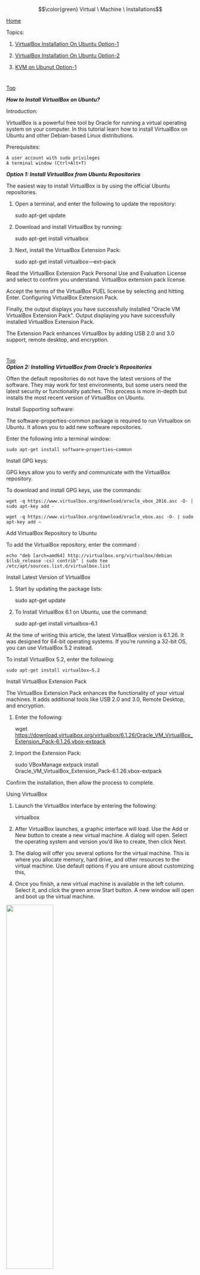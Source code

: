 $$\color{green} Virtual \ Machine \ Installations$$

[Home](all-file-links.md)



Topics: 

1. [VirtualBox Installation On Ubuntu Option-1](#vm-install-op-1)

2. [VirtualBox Installation On Ubuntu Option-2](#vm-install-op-2)

3. [KVM on Ubunut Option-1](#kvm-install-op-1)
 
 
 
 
 
 
 
# 
 
[Top](#top)	
<a name="vm-install-op-2"></a>	 

***How to Install VirtualBox on Ubuntu?***


Introduction:

VirtualBox is a powerful free tool by Oracle for running a virtual operating system on your computer. In this tutorial learn how to install VirtualBox on Ubuntu and other Debian-based Linux distributions.



Prerequisites:

    A user account with sudo privileges
    A terminal window (Ctrl+Alt+T)
    
    
 ***Option 1: Install VirtualBox from Ubuntu Repositories***
 
 
 The easiest way to install VirtualBox is by using the official Ubuntu repositories.


1. Open a terminal, and enter the following to update the repository:


	sudo apt-get update


2. Download and install VirtualBox by running:


	sudo apt-get install virtualbox


3. Next, install the VirtualBox Extension Pack:


	sudo apt-get install virtualbox—ext–pack


Read the VirtualBox Extension Pack Personal Use and Evaluation License and select <Ok> to confirm you understand.
VirtualBox extension pack license.

Accept the terms of the VirtualBox PUEL license by selecting <Yes> and hitting Enter.
Configuring VirtualBox Extension Pack.

Finally, the output displays you have successfully installed "Oracle VM VirtualBox Extension Pack".
Output displaying you have successfully installed VirtualBox Extension Pack.

The Extension Pack enhances VirtualBox by adding USB 2.0 and 3.0 support, remote desktop, and encryption.


	
	
#
[Top](#top)	
<a name="vm-install-op-2"></a>		
***Option 2: Installing VirtualBox from Oracle’s Repositories***


   
Often the default repositories do not have the latest versions of the software. They may work for test environments, but some users need the latest security or functionality patches. This process is more in-depth but installs the most recent version of VirtualBox on Ubuntu.



Install Supporting software:

The software-properties-common package is required to run Virtualbox on Ubuntu. It allows you to add new software repositories.

Enter the following into a terminal window:

	sudo apt-get install software–properties–common




Install GPG keys:

GPG keys allow you to verify and communicate with the VirtualBox repository.

To download and install GPG keys, use the commands:

	wget -q https://www.virtualbox.org/download/oracle_vbox_2016.asc -O- | sudo apt-key add -

	wget -q https://www.virtualbox.org/download/oracle_vbox.asc -O- | sudo apt-key add –




Add VirtualBox Repository to Ubuntu

To add the VirtualBox repository, enter the command :


	echo "deb [arch=amd64] http://virtualbox.org/virtualbox/debian $(lsb_release -cs) contrib" | sudo tee /etc/apt/sources.list.d/virtualbox.list


Install Latest Version of VirtualBox

1. Start by updating the package lists:

	sudo apt-get update    
    

2. To Install VirtualBox 6.1 on Ubuntu, use the command:

	sudo apt-get install virtualbox–6.1



At the time of writing this article, the latest VirtualBox version is 6.1.26. It was designed for 64-bit operating systems. If you’re running a 32-bit OS, you can use VirtualBox 5.2 instead.

To install VirtualBox 5.2, enter the following:

	sudo apt-get install virtualbox–5.2




Install VirtualBox Extension Pack

The VirtualBox Extension Pack enhances the functionality of your virtual machines. It adds additional tools like USB 2.0 and 3.0, Remote Desktop, and encryption.


1. Enter the following:

	wget https://download.virtualbox.org/virtualbox/6.1.26/Oracle_VM_VirtualBox_Extension_Pack-6.1.26.vbox-extpack


2. Import the Extension Pack:

	sudo VBoxManage extpack install Oracle_VM_VirtualBox_Extension_Pack-6.1.26.vbox-extpack


Confirm the installation, then allow the process to complete.


Using VirtualBox

1. Launch the VirtualBox interface by entering the following:

	virtualbox


2. After VirtualBox launches, a graphic interface will load. Use the Add or New button to create a new virtual machine. A dialog will open. Select the operating system and version you’d like to create, then click Next.

3. The dialog will offer you several options for the virtual machine. This is where you allocate memory, hard drive, and other resources to the virtual machine. Use default options if you are unsure about customizing this,

4. Once you finish, a new virtual machine is available in the left column. Select it, and click the green arrow Start button. A new window will open and boot up the virtual machine.



<img src="https://phoenixnap.com/kb/wp-content/uploads/2021/08/starting-virtualbox-on-ubuntu.png" width=50%>

:end:

	
	
#

[Top](#top)
<a name="kvm-install-op-1"></a>
	
# How to install KVM on Ubuntu?


Checking Your Hardware:

Before you begin, you must check if your CPU supports virtualization. KVM requires CPU virtualization extensions, such as Intel VT-x or AMD-V.

	lscpu | grep Virtualization:


Using the cpu-checker Tool

1. Update your package repositories by running the below command.

	apt update -y
	
2. Execute the below command to install the cpu-checker package.
	
	apt install -y cpu-checker


3. Finally, check if your CPU supports virtualization by running this command.

	kvm-ok


If you get the following result, your CPU supports virtualization with KVM.

<img src="https://adamtheautomator.com/wp-content/uploads/2022/07/image-422.png">


If your CPU is not capable of virtualization, you’ll get the following result instead. In this case, your current hardware is sufficient, and you cannot install KVM.

<img src="https://adamtheautomator.com/wp-content/uploads/2022/07/image-423.png">



Installing KVM on Ubuntu:

Now that you have verified that your CPU supports virtualization, you are ready to install KVM on your Ubuntu server. This guide uses Ubuntu 20.04, but the steps should be similar for other versions of Ubuntu.


1.

To install KVM on Ubuntu, run the below apt command. The list below breaks down the packages you’re installing.

qemu-kvm – This package provides accelerated KVM support. This package is a userspace component for QEMU, which is responsible for accelerating KVM guests.


libvirt-daemon-system – This package provides the libvirt daemon and management tools. The libvirt daemon is responsible for creating, managing, and destroying virtual machines on your server.

libvirt-clients – This package provides the libvirt command-line interface for managing virtual machines.


bridge-utils – This package provides the userland utilities for configuring virtual network bridges. On a hosted virtualization solution like KVM, a network bridge connects the guest VM network to the host network.


virt-manager – This package provides a graphical user interface (GUI) for managing virtual machines.


	apt install qemu-kvm libvirt-clients libvirt-daemon-system bridge-utils -y




2. 
If your Ubuntu host has a desktop environment, install the virt-manager package, which provides a graphical user interface (GUI) for managing virtual machines.

	apt install virt-manager -y
	
3. To enable the libvirt daemon to start automatically at boot, run the below command.

	systemctl enable libvirtd	
	
	
4. To check the status of the libvirt daemon, run the below command:

	systemctl status libvirtd


The service status should be enabled and active (running).

<img src="https://adamtheautomator.com/wp-content/uploads/2022/07/image-424.png">


If libvirtd is not running, run the below command to start the daemon.

	systemctl start libvirtd
	
	
	
5. 
Finally, run the below command to check if KVM is loaded in the kernel. The output of this command will show the kvm modules loaded in the kernel. At this point, you’ve successfully installed KVM.	
	
	lsmod | grep -i kvm
	
		
<img src="https://adamtheautomator.com/wp-content/uploads/2022/07/image-425.png">	
	
	
Creating Your First Virtual Machine in KVM:

You’re ready to create your first virtual machine now that you’ve installed KVM. In this section, you will learn how to create a VM using the Virtual Machine Manager (GUI) and the command line.


Using the virt-manager (GUI):

Follow the below steps to create a VM using the Virtual Machine Manager. This section applies only if your Ubuntu host has a desktop environment. If not, skip this section.


1. Run the below command to launch the Virtual Machine Manager.


	virt-manager

<img src="https://adamtheautomator.com/wp-content/uploads/2022/07/image-426.png" width=50%>

2. To create a new VM, click the computer icon on the top left.


<img src="https://adamtheautomator.com/wp-content/uploads/2022/07/image-427.png">


3. On the New VM window, select Local install media(ISO image or CDROM) and click on Forward.


<img src="https://adamtheautomator.com/wp-content/uploads/2022/07/image-428.png">


4. Click Browse —> Browse Local to choose the ISO image of the operating system you want to install. This example will set the ISO file at /root/Fedora-Workstation-Live-x86_64-36-1.5.iso.


<img src="https://adamtheautomator.com/wp-content/uploads/2022/07/image-429.png" width=50%>


5. Click on Forward after choosing the ISO.

<img src="https://adamtheautomator.com/wp-content/uploads/2022/07/image-430.png" width=50%>


6. In the next window, adjust your VM’s CPU count and memory allocation. Ensure that the values you choose are sufficient. This example leaves the default values unchanged. Click Forward to proceed.

<img src="https://adamtheautomator.com/wp-content/uploads/2022/07/image-431.png" width=50%>


7. Next, set the disk image size for this VM. Increase or decrease the disk size as needed. For this demonstration, the disk size of 10 GB is acceptable for the VM. Click Forward to move to the next step.

<img src="https://adamtheautomator.com/wp-content/uploads/2022/07/image-432.png" width=50%>


8. Next, type in the VM name or leave the default. In this example, the VM name will be fedora01. Leave everything else unchanged and click on Finish to create the VM.

<img src="https://adamtheautomator.com/wp-content/uploads/2022/07/image-433.png" width=50%>


9. Once KVM has created the VM, the VM console will show up, and you can now install the operating system as usual.

<img src="https://adamtheautomator.com/wp-content/uploads/2022/07/image-434.png" width=50%>


10. At this point, you now have one VM, as you can see in the Virtual Machine Manager. After finishing the operating system install, shut down the VM by clicking the power button icon.


<img src="https://adamtheautomator.com/wp-content/uploads/2022/07/image-435.png" width=50%>


#
Using the virt-install (CLI):



If you prefer working with the command line, virt-install will be your tool when creating new VMs. Run the below command to create a VM with the following details.


    --name Fedora02 – Set the VM name as Fedora02.
    --vcpu 1 – Allocate 1 vCPU to the VM.
    --memory 1024 – Allocate 1024MB of RAM to the VM.
    --cdrom /root/Fedora-Workstation-Live-x86_64-36-1.5.iso – Specifies the ISO file location containing the operating system installer.
    --disk size=10 – Specifies the VM disk size in GB (10).
    --graphics listen=0.0.0.0 – Configures the display server to listen on all interfaces.
    
    
	virt-install --name Fedora02 --vcpu 1 --memory 1024 --cdrom /root/Fedora-Workstation-Live-x86_64-36-1.5.iso --disk size=10 --check disk_size=off


If you run the command from the terminal in the Ubuntu host with a desktop environment, the virt-install automatically launches the view-viewer window displaying the VM console.


Running virt-install on Ubuntu with a desktop environment

<img src="https://adamtheautomator.com/wp-content/uploads/2022/07/image-436.png" width=50%>





If you executed the virt-install command from a remote SSH terminal or a host without a desktop environment, you’d get the below result.

Running virt-install on Ubuntu without a desktop environment
	   
<img src="https://adamtheautomator.com/wp-content/uploads/2022/07/image-437.png" width=50%>    
    
    
In this case, you must access the KVM guest console from another machine capable of running graphical applications using the virt-viewer client.



***Managing VMs in the Command Line***


Now that you have created some VM, the hardest part is over. Next is learning how to manage your VMs from the command line. The management part may vary slightly depending on whether you are using the virt-manager GUI tool or virsh CLI.    
    
    
    
Listing VMs

You first need to know how to list the existing VMs on your system. To do so, run the below command.

	virsh list --all
    
    

As you can see below, there are currently two VMs. The list also shows each VM’s state.


<img src="https://adamtheautomator.com/wp-content/uploads/2022/07/image-438.png">


Shutting Down VMs



The next thing you would want to do is to shut down a VM when you no longer need them running.

To gracefully shut down a VM, run the virsh shutdown command followed by the VM name. For example, run the below command to shut down the Fedora02 VM.


	virsh shutdown Fedora02
	
<img src="https://adamtheautomator.com/wp-content/uploads/2022/07/image-439.png">	
	
	
The guest operating system running inside the VM can be unresponsive, and you can not even restart it from the virsh CLI. In such cases, run the virsh destroy command to stop the VM forcefully.



	virsh destroy Fedora02
	
<img src="https://adamtheautomator.com/wp-content/uploads/2022/07/image-440.png">


Starting a VM

When you need to start the VM again, run the virsh start command followed by the VM name. The below example will start up Fedora02.


	virsh start Fedora02
	
<img src="https://adamtheautomator.com/wp-content/uploads/2022/07/image-441.png">


Deleting a VM

When you no longer need a VM, you can delete it to free up resources on your system.	
	
1. First, stop the VM instance. You cannot delete a VM that is running.


	virsh destroy Fedora02
	
2. Get the VM’s associated storage. This example gets the storage list for Fedora02.	
	
	
	virsh domblklist Fedora02		
	
	
Copy the Source value of the storage to delete.

<img src="https://adamtheautomator.com/wp-content/uploads/2022/07/image-442.png">	


3. Now, run the below command to delete the VM and its disk image. The virsh undefine deletes the VM, and the –storage option accepts the comma-separated list of storage to remove.


	virsh undefine Fedora02 --storage /var/lib/libvirt/images/Fedora02-1.qcow2
	
<img src="https://adamtheautomator.com/wp-content/uploads/2022/07/image-443.png">	




:end:


	
	
	
	
	
	
